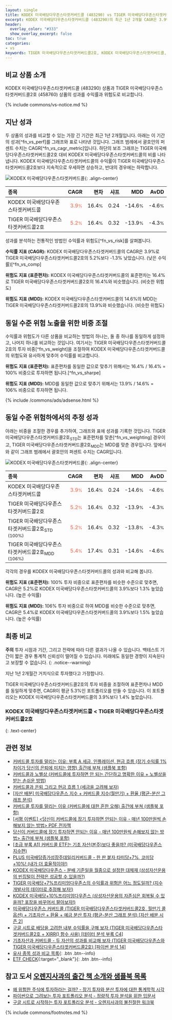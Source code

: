```yaml
---
layout: single
title: KODEX 미국배당다우존스타겟커버드콜 (483290) vs TIGER 미국배당다우존스타겟커버드콜2호 (458760)
excerpt: KODEX 미국배당다우존스타겟커버드콜 (483290)의 최근 1년 2개월 CAGR은 3.9%로 TIGER 미국배당다우존스타겟커버드콜2호 (458760)의 5.2%보다 -1.3% 낮았습니다.
header:
  overlay_color: "#333"
  show_overlay_excerpt: false
toc: true
categories:
- vs
keywords: TIGER 미국배당다우존스타겟커버드콜2호, KODEX 미국배당다우존스타겟커버드콜, KODEX 미국배당다우존스타겟커버드콜 TIGER 미국배당다우존스타겟커버드콜2호 비교, 483290, 458760, 483290 483290 비교
---
```


## 비교 상품 소개


KODEX 미국배당다우존스타겟커버드콜 (483290) 상품과 TIGER 미국배당다우존스타겟커버드콜2호 (458760) 상품의 성과를 수익률과 위험도로 비교합니다.





{% include commons/vs-notice.md %}

## 지난 성과

두 상품의 성과를 비교할 수 있는 가장 긴 기간은 최근 1년 2개월입니다. 아래는 이 기간의 성과[^fn_vs_perf]를 그래프와 표로 나타낸 것입니다.
그래프 범례에서 괄호안의 퍼센트 수치는 CAGR[^fn_vs_cagr_metric]입니다.
하단의 보조 그래프는 TIGER 미국배당다우존스타겟커버드콜2호 대비 KODEX 미국배당다우존스타겟커버드콜의 비를 나타냅니다.
KODEX 미국배당다우존스타겟커버드콜의 수익률이 TIGER 미국배당다우존스타겟커버드콜2호보다 지속적으로 우세하면 상승하고, 반대의 경우에는 하락합니다.

![KODEX 미국배당다우존스타겟커버드콜](/vs/images/483290-vs-458760_dual.png){: .align-center}

| **종목** | **CAGR** | **편차** | **샤프** | **MDD** | **AvDD** |
| :------------ | ------: | -----------: | -------: | ------: | -------: |
| KODEX 미국배당다우존스타겟커버드콜 | <span style="color: tomato">3.9<small>%</small></span> | 16.4<small>%</small> | 0.24 | -14.6<small>%</small> | -4.6<small>%</small> |
| TIGER 미국배당다우존스타겟커버드콜2호 | <span style="color: tomato">5.2<small>%</small></span> | 16.4<small>%</small> | 0.32 | -13.9<small>%</small> | -4.3<small>%</small> |

<!-- more -->


성과를 분석하는 전통적인 방법인 수익률과 위험도[^fn_vs_risk]를 살펴봅니다.

**수익률 지표 (CAGR):** KODEX 미국배당다우존스타겟커버드콜의 CAGR은 3.9%로 TIGER 미국배당다우존스타겟커버드콜2호의 5.2%보다 -1.3% 낮았습니다. (낮은 수익률)[^fn_vs_comp]

**위험도 지표 (표준편차):** KODEX 미국배당다우존스타겟커버드콜의 표준편차는 16.4%로 TIGER 미국배당다우존스타겟커버드콜2호의 16.4%와 비슷했습니다. (비슷한 위험도)

**위험도 지표 (MDD):** KODEX 미국배당다우존스타겟커버드콜의 14.6%의 MDD는 TIGER 미국배당다우존스타겟커버드콜2호의 13.9%와 비슷했습니다. (비슷한 위험도)



## 동일 수준 위험 노출을 위한 비중 조절

수익률과 위험도가 다른 상품을 비교하는 방법의 하나는, 둘 중 하나를 동일하게 설정하고, 나머지 하나를 비교하는 것입니다.
여기서는 TIGER 미국배당다우존스타겟커버드콜2호의 투자 비중[^fn_vs_weight]을 조절하여 KODEX 미국배당다우존스타겟커버드콜의 위험도와 유사하게 맞추어 수익률를 비교합니다.

**위험도 지표 (표준편차):** 표준편차를 동일한 값으로 맞추기 위해서는 16.4% / 16.4% = 100% 비중으로 투자하면 됩니다.[^fn_vs_sharpe]

**위험도 지표 (MDD):** MDD를 동일한 값으로 맞추기 위해서는 13.9% / 14.6% = 106% 비중으로 투자하면 됩니다.


{% include /commons/ads/adsense.html %}



## 동일 수준 위험하에서의 추정 성과

아래는 비중을 조절한 경우를 추가하여, 그래프와 표에 성과를 기록한 것입니다.
TIGER 미국배당다우존스타겟커버드콜2호<sub>STD</sub>는 표준편차를 맞춘[^fn_vs_weighting] 경우이고, TIGER 미국배당다우존스타겟커버드콜2호<sub>MDD</sub>는 MDD를 맞춘 경우입니다.
앞에서와 같이 그래프 범례에서 괄호안의 퍼센트 수치는 CAGR입니다.


![KODEX 미국배당다우존스타겟커버드콜](/vs/images/483290-vs-458760.png){: .align-center}



| **종목** | **CAGR** | **편차** | **샤프** | **MDD** | **AvDD** |
| :------------ | ------: | -----------: | -------: | ------: | -------: |
| KODEX 미국배당다우존스타겟커버드콜 | <span style="color: tomato">3.9<small>%</small></span> | 16.4<small>%</small> | 0.24 | -14.6<small>%</small> | -4.6<small>%</small> |
| TIGER 미국배당다우존스타겟커버드콜2호 | <span style="color: tomato">5.2<small>%</small></span> | 16.4<small>%</small> | 0.32 | -13.9<small>%</small> | -4.3<small>%</small> |
| TIGER 미국배당다우존스타겟커버드콜2호<sub>STD</sub> <small>(100%)</small> | <span style="color: tomato">5.2<small>%</small></span> | 16.4<small>%</small> | 0.32 | -13.8<small>%</small> | -4.3<small>%</small> |
| TIGER 미국배당다우존스타겟커버드콜2호<sub>MDD</sub> <small>(106%)</small> | <span style="color: tomato">5.4<small>%</small></span> | 17.4<small>%</small> | 0.31 | -14.6<small>%</small> | -4.6<small>%</small> |



각각의 경우를 KODEX 미국배당다우존스타겟커버드콜의 성과와 비교해 봅니다.

**위험도 지표 (표준편차):** 100% 투자 비중으로 표준편차를 비슷한 수준으로 맞추면, CAGR은 5.2%로 KODEX 미국배당다우존스타겟커버드콜의 3.9%보다 1.3% 높았습니다. (높은 수익률)

**위험도 지표 (MDD):** 106% 투자 비중으로 하여 MDD를 비슷한 수준으로 맞추면, CAGR은 5.4%로 KODEX 미국배당다우존스타겟커버드콜의 3.9%보다 1.5% 높았습니다. (높은 수익률)




## 최종 비교

**주의** 투자 시점과 기간, 그리고 전략에 따라 다른 결과가 나올 수 있습니다. 백테스트 기간이 짧은 경우 통계적 신뢰성이 떨어질 수 있습니다. 미래에도 동일한 경향이 지속된다고 보장할 수 없습니다.
{: .notice--warning}

지난 1년 2개월간 거치식으로 투자했다고 가정합니다.

TIGER 미국배당다우존스타겟커버드콜2호의 투자 비중을 조절하여 표준편차나 MDD를 동일하게 맞추면, CAGR이 평균 5.3%인 포트폴리오를 만들 수 있습니다.
이 포트폴리오는 KODEX 미국배당다우존스타겟커버드콜의 3.9%보다 1.4% 높았습니다.

### KODEX 미국배당다우존스타겟커버드콜 &lt; TIGER 미국배당다우존스타겟커버드콜2호
{: .text-center}


## 관련 정보

- [커버드콜 투자를 말리는 이유: 부록 A 세금, 인플레이션, 현금 흐름 (장기 수익률 1% 차이가 당신의 은퇴에 미치는 영향) 출간에 부쳐 (샘플북 포함)](https://kongdori.tistory.com/484)
- [커버드콜과 노벨상 (커버드콜에 투자하면 안 되는 간단하고 명확한 이유 + 노벨상을 받는 손쉬운 방법)](https://kongdori.tistory.com/483)
- [커버드콜과 은퇴 그리고 현금 흐름 1 (세금을 고려해 보자)](https://kongdori.tistory.com/478)
- [[자산 배분] 미국배당다우존스 지수 + 커버드콜 지수(월만기) + 환율 (평균-분산 그래프 분석)](https://kongdori.tistory.com/474)
- [커버드콜 투자를 말리는 이유 (커버드콜에 대한 흔한 오해) 출간에 부쳐 (샘플북 포함)](https://kongdori.tistory.com/473)
- [[서평 이벤트] <당신이 커버드콜에 장기 투자하면 안되는 이유 - 매년 100만원씩 손해보지 않는 방법> PDF 전자책](https://m.blog.naver.com/onuri2005/223783587701)
- [당신이 커버드콜에 장기 투자하면 안되는 이유 - 매년 100만원씩 손해보지 않는 방법> 출간에 부쳐 (샘플북 포함)](https://kongdori.tistory.com/403)
- [[초급 부록 A1] 커버드콜 ETF는 기초 자산(본주)보다 좋을까? (미국배당다우존스 지수편)](https://kongdori.tistory.com/388)
- [PLUS 미국배당증가성장주데일리커버드콜 - 한 판 붙자 타미당+7%, 코미당+10%! (내가 더 효율적이야!)](https://kongdori.tistory.com/357)
- [KODEX 미국배당다우존스 - 분배 기준일을 월중으로 설정한 대체재 (삼성자산운용의 빈집털이 전략은 성공할 수 있을까?)](https://kongdori.tistory.com/311)
- [TIGER 미국배당+7%프리미엄다우존스의 수익률과 위험은 어느 정도일까? (지수 개발사의 데이터로 추정해 보자!)](https://kongdori.tistory.com/292)
- [KODEX 미국배당+10%프리미엄다우존스 (삼성자산운용의 자존심은 회복될 수 있을까? 포장을 바꾸어서 팔아보자!)](https://kongdori.tistory.com/254)
- [미국배당다우존스 커버드콜 (TIGER 미국배당다우존스타겟커버드콜2호, 월만기 콜옵션) + 기초자산 + 환율 + 예금 분산 투자 (평균-분산 그래프 분석) [자산 배분 시즌 2]](https://m.blog.naver.com/onuri2005/223928648147)
- [구글 시트로 배당을 고려한 내부 수익률을 구해 보자 (TIGER 미국배당다우존스타겟커버드콜2호 + XIRR() 함수 사용) [데이터 분석 부록 C4]](https://kongdori.tistory.com/687)
- [기초자산과 커버드콜 - 두 자산의 성과를 비교해 보자 (TIGER 미국배당다우존스와 TIGER 미국배당다우존스타겟커버드콜2호) [파이썬 분석 14]](https://kongdori.tistory.com/550)
- [유사 종목 성과 비교 목록](/vs/){: .btn .btn--info}
- [ETF CHECK](https://www.etfcheck.co.kr/mobile/etpitem/458760/compare?compCode%5B%5D=483290){:target="_blank"}{: .btn .btn--info}


## 참고 도서 [오렌지사과의 출간 책 소개와 샘플북 목록](https://kongdori.tistory.com/691)

- [왜 위험한 주식에 투자하라는 걸까? - 장기 투자와 분산 투자에 대한 통계학적 시각](https://kongdori.tistory.com/421)
- [파이썬으로 그려보는 투자 포트폴리오 분석  - 정량적 투자 분석을 위한 입문서](https://kongdori.tistory.com/643)
- [구글 시트로 시작하는 투자 포트폴리오 분석 - 오렌지사과의 불친절한 워크북](https://kongdori.tistory.com/449)

{% include commons/footnotes.md %}